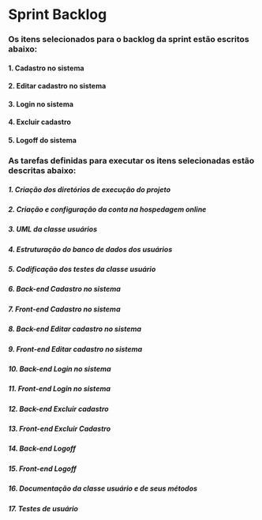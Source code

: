 # Sprint Backlog

### Os itens selecionados para o backlog da sprint estão escritos abaixo:
#### 1. Cadastro no sistema
#### 2. Editar cadastro no sistema
#### 3. Login no sistema
#### 4. Excluir cadastro
#### 5. Logoff do sistema


### As tarefas definidas para executar os itens selecionadas estão descritas abaixo:
##### 1. Criação dos diretórios de execução do projeto
##### 2. Criação e configuração da conta na hospedagem online
##### 3. UML da classe usuários
##### 4. Estruturação do banco de dados dos usuários
##### 5. Codificação dos testes da classe usuário
##### 6. Back-end Cadastro no sistema
##### 7. Front-end Cadastro no sistema
##### 8. Back-end Editar cadastro no sistema
##### 9. Front-end Editar cadastro no sistema
##### 10. Back-end Login no sistema
##### 11. Front-end Login no sistema
##### 12. Back-end Excluir cadastro
##### 13. Front-end Excluir Cadastro
##### 14. Back-end Logoff
##### 15. Front-end Logoff
##### 16. Documentação da classe usuário e de seus métodos
##### 17. Testes de usuário
